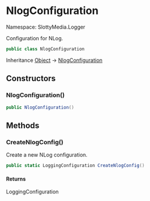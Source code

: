 # NlogConfiguration

Namespace: SlottyMedia.Logger

Configuration for NLog.

```csharp
public class NlogConfiguration
```

Inheritance [Object](https://docs.microsoft.com/en-us/dotnet/api/system.object) → [NlogConfiguration](./slottymedia.logger.nlogconfiguration.md)

## Constructors

### **NlogConfiguration()**

```csharp
public NlogConfiguration()
```

## Methods

### **CreateNlogConfig()**

Create a new NLog configuration.

```csharp
public static LoggingConfiguration CreateNlogConfig()
```

#### Returns

LoggingConfiguration<br>
